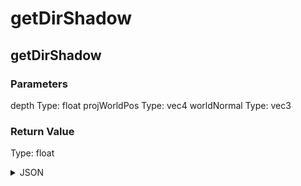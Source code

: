# getDirShadow

## getDirShadow

### Parameters

depth
  Type: float
projWorldPos
  Type: vec4
worldNormal
  Type: vec3

### Return Value

  Type: float

<details><summary>JSON</summary>

```
{
  "Type": "getDirShadow",
  "Name": "getDirShadow",
  "Category": 1,
  "InputPins": [
    {
      "Connection": null,
      "Id": "depth",
      "Type": "float"
    },
    {
      "Connection": null,
      "Id": "projWorldPos",
      "Type": "vec4"
    },
    {
      "Connection": null,
      "Id": "worldNormal",
      "Type": "vec3"
    }
  ],
  "OutputPins": [
    {
      "Id": "",
      "Type": "float"
    }
  ]
}
```

</details>

